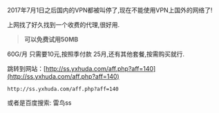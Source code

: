 2017年7月1日之后国内的VPN都被叫停了,现在不能使用VPN上国外的网络了!

上网找了好久找到一个收费的代理,很好用.

> **可以免费试用50MB**

60G/月 只需要10元,按照季付款 25月,还有其他套餐,按需购买就行.

跳转到网站：[http://ss.yxhuda.com/aff.php?aff=140](http://ss.yxhuda.com/aff.php?aff=140)

```
http://ss.yxhuda.com/aff.php?aff=140
```


或者是百度搜索: 雷鸟ss
